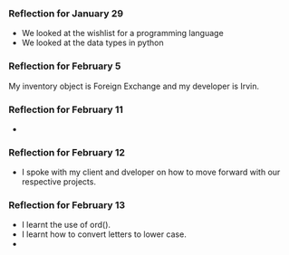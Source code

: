 ### Reflection for January 29
- We looked at the wishlist for a programming language
- We looked at the data types in python

### Reflection for February 5
My inventory object is Foreign Exchange and my developer is Irvin.

### Reflection for February 11
- 

### Reflection for February 12
- I spoke with my client and dveloper on how to move forward with our respective projects. 

### Reflection for February 13
- I learnt the use of ord().
- I learnt how to convert letters to lower case.
- 
